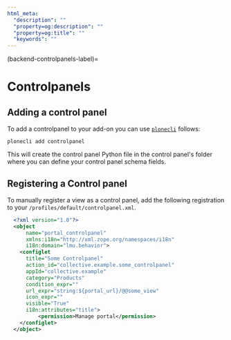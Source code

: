 ```yaml
---
html_meta:
  "description": ""
  "property=og:description": ""
  "property=og:title": ""
  "keywords": ""
---
```


(backend-controlpanels-label)=

# Controlpanels

## Adding a control panel
To add a controlpanel to your add-on you can use [`plonecli`](https://pypi.org/project/plonecli/) follows:

```shell
plonecli add controlpanel
```
This will create the control panel Python file in the control panel's folder where you can define your control panel schema fields. 

## Registering a Control panel
To manually register a view as a control panel, add the following registration to your `/profiles/default/controlpanel.xml`.
```xml
  <?xml version="1.0"?>
  <object
      name="portal_controlpanel"
      xmlns:i18n="http://xml.zope.org/namespaces/i18n"
      i18n:domain="lmu.behavior">
    <configlet
      title="Some Controlpanel"
      action_id="collective.example.some_controlpanel"
      appId="collective.example"
      category="Products"
      condition_expr=""
      url_expr="string:${portal_url}/@@some_view"
      icon_expr=""
      visible="True"
      i18n:attributes="title">
          <permission>Manage portal</permission>
    </configlet>
  </object>
```
